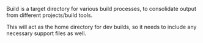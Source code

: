 
Build is a target directory for various build processes, to consolidate
output from different projects/build tools. 

This will act as the home directory for dev builds, so it needs to include 
any necessary support files as well.

